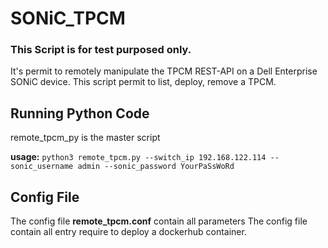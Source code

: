 # SONiC_TPCM

### This Script is for test purposed only.

It's permit to remotely manipulate the TPCM REST-API on a Dell Enterprise SONiC device.
This script permit to list, deploy, remove a TPCM.

## Running Python Code
remote_tpcm_py is the master script

**usage:** 
  `python3 remote_tpcm.py --switch_ip 192.168.122.114 --sonic_username admin --sonic_password YourPaSsWoRd`
  

## Config File
The config file **remote_tpcm.conf** contain all parameters
The config file contain all entry require to deploy a dockerhub container.

